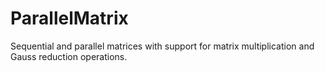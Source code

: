 # ParallelMatrix

Sequential and parallel matrices with support for matrix multiplication and Gauss reduction operations.
